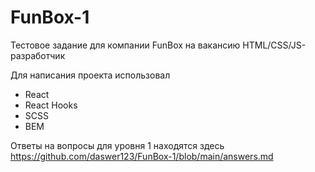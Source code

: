 # FunBox-1
Тестовое задание для компании FunBox на вакансию HTML/CSS/JS-разработчик

Для написания проекта использовал 
* React
* React Hooks
* SCSS
* BEM

Ответы на вопросы для уровня 1 находятся здесь https://github.com/daswer123/FunBox-1/blob/main/answers.md

